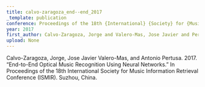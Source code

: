 ```yaml
---
title: calvo-zaragoza_end--end_2017
_template: publication
conference: Proceedings of the 18th {International} {Society} for {Music} {Information} {Retrieval} {Conference} ({ISMIR})
year: 2017
first_author: Calvo-Zaragoza, Jorge and Valero-Mas, Jose Javier and Pertusa, Antonio
upload: None
---
```

Calvo-Zaragoza, Jorge, Jose Javier Valero-Mas, and Antonio Pertusa. 2017. “End-to-End Optical Music Recognition Using Neural Networks.” In Proceedings of the 18th International Society for Music Information Retrieval Conference (ISMIR). Suzhou, China.